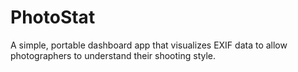 # PhotoStat
A simple, portable dashboard app that visualizes EXIF data to allow photographers to understand their shooting style.  
